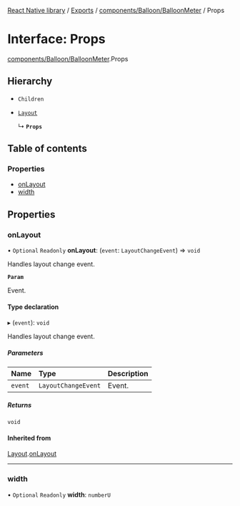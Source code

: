 [React Native library](../index.md) / [Exports](../modules.md) / [components/Balloon/BalloonMeter](../modules/components_Balloon_BalloonMeter.md) / Props

# Interface: Props

[components/Balloon/BalloonMeter](../modules/components_Balloon_BalloonMeter.md).Props

## Hierarchy

- `Children`

- [`Layout`](types_CommonNativeProps.Layout.md)

  ↳ **`Props`**

## Table of contents

### Properties

- [onLayout](components_Balloon_BalloonMeter.Props.md#onlayout)
- [width](components_Balloon_BalloonMeter.Props.md#width)

## Properties

### onLayout

• `Optional` `Readonly` **onLayout**: (`event`: `LayoutChangeEvent`) => `void`

Handles layout change event.

**`Param`**

Event.

#### Type declaration

▸ (`event`): `void`

Handles layout change event.

##### Parameters

| Name | Type | Description |
| :------ | :------ | :------ |
| `event` | `LayoutChangeEvent` | Event. |

##### Returns

`void`

#### Inherited from

[Layout](types_CommonNativeProps.Layout.md).[onLayout](types_CommonNativeProps.Layout.md#onlayout)

___

### width

• `Optional` `Readonly` **width**: `numberU`
